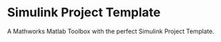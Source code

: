 # Simulink Project Template

A Mathworks Matlab Toolbox with the perfect Simulink Project Template.
